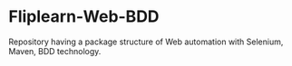 # Fliplearn-Web-BDD
Repository having a package structure of Web automation with Selenium, Maven, BDD technology.
